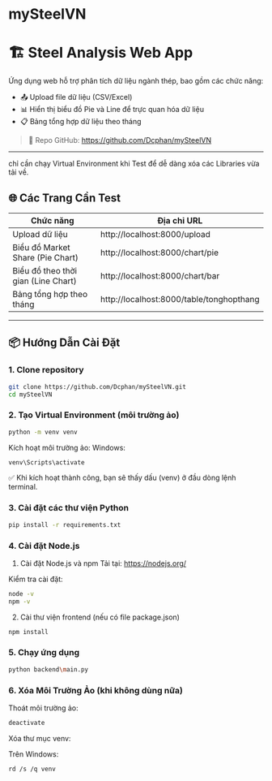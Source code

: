 # mySteelVN
# 🏗️ Steel Analysis Web App

Ứng dụng web hỗ trợ phân tích dữ liệu ngành thép, bao gồm các chức năng:

- 📤 Upload file dữ liệu (CSV/Excel)
- 📊 Hiển thị biểu đồ Pie và Line để trực quan hóa dữ liệu
- 📋 Bảng tổng hợp dữ liệu theo tháng

> 📁 Repo GitHub: https://github.com/Dcphan/mySteelVN 

---

chỉ cần chạy Virtual Environment khi Test để dễ dàng xóa các Libraries vừa tải về.

## 🌐 Các Trang Cần Test

| Chức năng | Địa chỉ URL |
|-----------|-------------|
| Upload dữ liệu | http://localhost:8000/upload |
| Biểu đồ Market Share (Pie Chart) | http://localhost:8000/chart/pie |
| Biểu đồ theo thời gian (Line Chart) | http://localhost:8000/chart/bar |
| Bảng tổng hợp theo tháng | http://localhost:8000/table/tonghopthang |

---

## 📦 Hướng Dẫn Cài Đặt

### 1. Clone repository

```bash
git clone https://github.com/Dcphan/mySteelVN.git
cd mySteelVN
```

### 2. Tạo Virtual Environment (môi trường ảo)

```bash
python -m venv venv
```
Kích hoạt môi trường ảo:
Windows:
```bash
venv\Scripts\activate
```
✅ Khi kích hoạt thành công, bạn sẽ thấy dấu (venv) ở đầu dòng lệnh terminal.

### 3. Cài đặt các thư viện Python
```bash
pip install -r requirements.txt
```

### 4. Cài đặt Node.js

1. Cài đặt Node.js và npm
Tải tại: https://nodejs.org/

Kiểm tra cài đặt:

```bash
node -v
npm -v
```

2. Cài thư viện frontend (nếu có file package.json)
```bash
npm install
```
### 5. Chạy ứng dụng
```bash
python backend\main.py
```

### 6. Xóa Môi Trường Ảo (khi không dùng nữa)
Thoát môi trường ảo:

```bash
deactivate
```

Xóa thư mục venv:

Trên Windows:

```bash
rd /s /q venv
```



